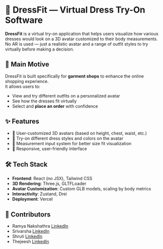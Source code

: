 # 👗 DressFit — Virtual Dress Try-On Software

**DressFit** is a virtual try-on application that helps users visualize how various dresses would look on a 3D avatar customized to their body measurements.  
No AR is used — just a realistic avatar and a range of outfit styles to try virtually before making a decision.

## 🎯 Main Motive

DressFit is built specifically for **garment shops** to enhance the online shopping experience.  
It allows users to:
- View and try different outfits on a personalized avatar
- See how the dresses fit virtually
- Select and **place an order** with confidence
## ✨ Features

- 🎯 User-customized 3D avatars (based on height, chest, waist, etc.)
- 👕 Try-on different dress styles and colors on the avatar
- 📏 Measurement input system for better size fit visualization
- 📱 Responsive, user-friendly interface

## 🛠 Tech Stack

- **Frontend**: React (no JSX), Tailwind CSS  
- **3D Rendering**: Three.js, GLTFLoader  
- **Avatar Customization**: Custom GLB models, scaling by body metrics  
- **Interactivity**: Zustand, Drei  
- **Deployment**: Vercel

## 👥 Contributors

- Ramya Nakshathra  [LinkedIn](https://www.linkedin.com/in/ramya-nakshathra/)
- Srivarsha  [LinkedIn](https://www.linkedin.com/in/srivarsha-sivakumar-454924269/)
- Shruti  [LinkedIn](https://www.linkedin.com/in/shrutiselvakkumar/)
- Thejeesh [LinkedIn](https://www.linkedin.com/in/thejeesh-g-a53a40337/)


